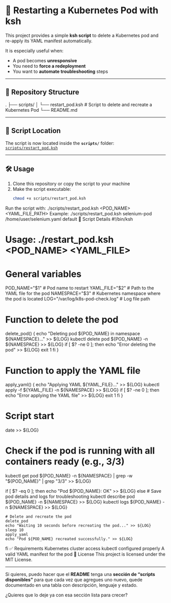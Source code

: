# 📝 Restarting a Kubernetes Pod with ksh

This project provides a simple **ksh script** to delete a Kubernetes pod and re-apply its YAML manifest automatically.  

It is especially useful when:
- A pod becomes **unresponsive**  
- You need to **force a redeployment**  
- You want to **automate troubleshooting** steps  

---

## 📂 Repository Structure  

.
├── scripts/
│ └── restart_pod.ksh # Script to delete and recreate a Kubernetes Pod
└── README.md

---

## 📜 Script Location  

The script is now located inside the **`scripts/`** folder:  
[`scripts/restart_pod.ksh`](scripts/restart_pod.ksh)  

---

## 🛠️ Usage  

1. Clone this repository or copy the script to your machine  
2. Make the script executable:  
   ```bash
   chmod +x scripts/restart_pod.ksh
Run the script with:
./scripts/restart_pod.ksh <POD_NAME> <YAML_FILE_PATH> <NAMESPACE>
Example:
./scripts/restart_pod.ksh selenium-pod /home/user/selenium.yaml default
📖 Script Details
#!/bin/ksh
# Usage: ./restart_pod.ksh <POD_NAME> <YAML_FILE> <NAMESPACE>

# General variables
POD_NAME="$1"        # Pod name to restart
YAML_FILE="$2"       # Path to the YAML file for the pod
NAMESPACE="$3"       # Kubernetes namespace where the pod is located
LOG="/var/log/k8s-pod-check.log"  # Log file path

# Function to delete the pod
delete_pod() {
    echo "Deleting pod ${POD_NAME} in namespace ${NAMESPACE}..." >> ${LOG}
    kubectl delete pod ${POD_NAME} -n ${NAMESPACE} >> ${LOG}
    if [ $? -ne 0 ]; then
        echo "Error deleting the pod" >> ${LOG}
        exit 1
    fi
}

# Function to apply the YAML file
apply_yaml() {
    echo "Applying YAML ${YAML_FILE}..." >> ${LOG}
    kubectl apply -f ${YAML_FILE} -n ${NAMESPACE} >> ${LOG}
    if [ $? -ne 0 ]; then
        echo "Error applying the YAML file" >> ${LOG}
        exit 1
    fi
}

# Script start
date >> ${LOG}
# Check if the pod is running with all containers ready (e.g., 3/3)
kubectl get pod ${POD_NAME} -n ${NAMESPACE} | grep -w "${POD_NAME}" | grep "3/3" >> ${LOG}

if [ $? -eq 0 ]; then
    echo "Pod ${POD_NAME}: OK" >> ${LOG}
else
    # Save pod details and logs for troubleshooting
    kubectl describe pod ${POD_NAME} -n ${NAMESPACE} >> ${LOG}
    kubectl logs ${POD_NAME} -n ${NAMESPACE} >> ${LOG}
    
    # Delete and recreate the pod
    delete_pod
    echo "Waiting 10 seconds before recreating the pod..." >> ${LOG}
    sleep 10
    apply_yaml
    echo "Pod ${POD_NAME} recreated successfully." >> ${LOG}
fi
✅ Requirements
Kubernetes cluster access
kubectl configured properly
A valid YAML manifest for the pod
📜 License
This project is licensed under the MIT License.

---

Si quieres, puedo hacer que el **README** tenga una **sección de “scripts disponibles”** para que cada vez que agregues uno nuevo, quede documentado en una tabla con descripción, lenguaje y estado.  

¿Quieres que lo deje ya con esa sección lista para crecer?
